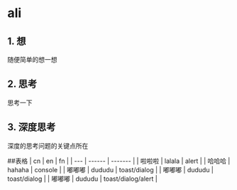 # ali

## 1. 想
随便简单的想一想

## 2. 思考
思考一下

## 3. 深度思考
深度的思考问题的关键点所在

##表格
| cn  | en     | fn      |
| --- | ------ | ------- |
| 啦啦啦 | lalala | alert   |
| 哈哈哈 | hahaha | console |
| 嘟嘟嘟 | dududu | toast/dialog  |
| 嘟嘟嘟 | dududu | toast/dialog  |
| 嘟嘟嘟 | dududu | toast/dialog/alert  |
